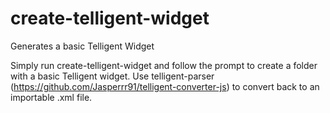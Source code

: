 # create-telligent-widget
Generates a basic Telligent Widget

Simply run create-telligent-widget and follow the prompt to create a folder with a basic Telligent widget. Use telligent-parser (https://github.com/Jasperrr91/telligent-converter-js) to convert back to an importable .xml file.
